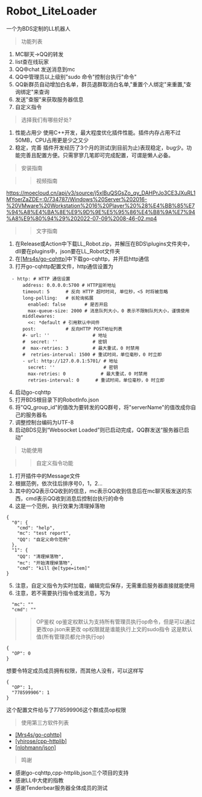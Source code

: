 # Robot_LiteLoader
一个为BDS定制的LL机器人

>功能列表
1. MC聊天->QQ的转发
2. list查在线玩家
3. QQ中chat 发送消息到mc
4. QQ中管理员以上级别"sudo 命令"控制台执行"命令"
5. QQ新群员自动增加白名单，群员退群取消白名单,"重置个人绑定"来重置,"查询绑定"来查询
6. 发送"查服"来获取服务器信息
7. 自定义指令

>选择我们有哪些好处?
1. 性能占用少
  使用C++开发，最大程度优化插件性能。插件内存占用不过50MB，CPU占用更是少之又少
2. 稳定，完善
  插件开发经历了3个月的测试(到目前为止)表现稳定，bug少。功能完善且配置方便。只需寥寥几笔即可完成配置，可谓是懒人必备。

>安装指南


>>视频指南

https://moecloud.cn/api/v3/source/j5xlBuQSGsZo_qy_DAHPrJo3CE3JXuRL1MYoerZaZDE=:0/734787/Windows%20Server%202016-%20VMware%20Workstation%2016%20Player%20%28%E4%BB%85%E7%94%A8%E4%BA%8E%E9%9D%9E%E5%95%86%E4%B8%9A%E7%94%A8%E9%80%94%29%202022-07-09%2008-46-02.mp4

>>文字指南
1. 在Release或Action中下载LL_Robot.zip，并解压在BDS\plugins文件夹中，dll要在plugins中，json要在LL_Robot文件夹
2. 在[[Mrs4s/go-cqhttp]](https://github.com/Mrs4s/go-cqhttp)中下载go-cqhttp，并开启http通信
3. 打开go-cqhttp配置文件，http通信设置为
```
  - http: # HTTP 通信设置
      address: 0.0.0.0:5700 # HTTP监听地址
      timeout: 5      # 反向 HTTP 超时时间, 单位秒，<5 时将被忽略
      long-polling:   # 长轮询拓展
        enabled: false       # 是否开启
        max-queue-size: 2000 # 消息队列大小，0 表示不限制队列大小，谨慎使用
      middlewares:
        <<: *default # 引用默认中间件
      post:           # 反向HTTP POST地址列表
      #- url: ''                # 地址
      #  secret: ''             # 密钥
      #  max-retries: 3         # 最大重试，0 时禁用
      #  retries-interval: 1500 # 重试时间，单位毫秒，0 时立即
      - url: http://127.0.0.1:5701/ # 地址
        secret: ''                  # 密钥
        max-retries: 0             # 最大重试，0 时禁用
        retries-interval: 0      # 重试时间，单位毫秒，0 时立即
```
4. 启动go-cqhttp
5. 打开BDS根目录下的RobotInfo.json
6. 将"QQ_group_id"的值改为要转发的QQ群号，将"serverName"的值改成你自己的服务器名
7. 调整控制台编码为UTF-8
8. 启动BDS见到“Websocket Loaded”则已启动完成，QQ群发送“服务器已启动”

>功能使用

>>自定义指令功能
1. 打开插件中的Message文件
2. 根据范例，依次往后排序号0，1，2...
3. 其中的QQ表示QQ收到的信息，mc表示QQ收到信息后在mc聊天板发送的东西，cmd表示QQ收到消息后控制台执行的命令
4. 这是一个范例，执行效果为清理掉落物
```
{
  "0": {
    "cmd": "help",
    "mc": "test report",
    "QQ": "自定义命令范例"
  },
  "1": {
    "QQ": "清理掉落物",
    "mc": "开始清理掉落物",
    "cmd": "kill @e[type=item]"
}
```
5. 注意，自定义指令为实时加载，编辑完后保存，无需重启服务器直接就能使用
6. 注意，若不需要执行指令或发消息，写为
```
  "mc": ""
  "cmd": ""
```
>>OP鉴权
op鉴定权默认为支持所有管理员执行op命令，但是可以通过更改op.json来更改
op权限就是谁能执行上文的sudo指令
这是默认值(所有管理员都允许执行op)
```
{
  "OP": 0
}
```
想要令特定成员成员拥有权限，而其他人没有，可以这样写
```
{
  "OP": 1,
  "778599906": 1
}
```
这个配置文件给与了778599906这个群成员op权限

>使用第三方软件列表
* [[Mrs4s/go-cqhttp]](https://github.com/Mrs4s/go-cqhttp)
* [[yhirose/cpp-httplib]](https://github.com/yhirose/cpp-httplib)
* [[nlohmann/json]](https://github.com/nlohmann/json)

>鸣谢
* 感谢go-cqhttp,cpp-httplib,json三个项目的支持
* 感谢LL中大佬的指教
* 感谢Tenderbear服务器全体成员的测试
